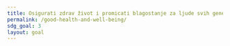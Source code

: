 ```yaml
---
title: Osigurati zdrav život i promicati blagostanje za ljude svih generacija
permalink: /good-health-and-well-being/
sdg_goal: 3
layout: goal
---
```


